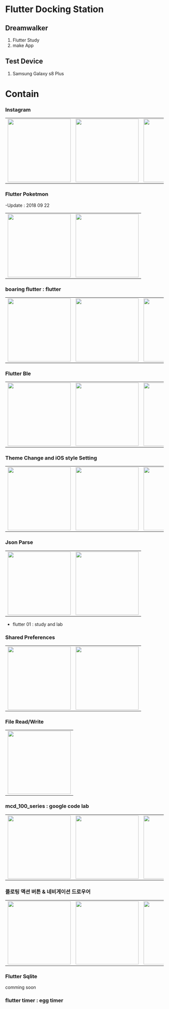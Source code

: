 # Flutter Docking Station
## Dreamwalker

1. Flutter Study
2. make App

## Test Device 
1. Samsung Galaxy s8 Plus

# Contain

### Instagram

<div style="text-align: center"><table><tr>
<td style="text-align: center">
<img src="https://github.com/JAICHANGPARK/Flutter_Dock/blob/master/flutter_instagram_clone/img/device-2018-09-22-211214.png" width="200">
</td>
<td style="text-align: center">
<img src="https://github.com/JAICHANGPARK/Flutter_Dock/blob/master/flutter_instagram_clone/img/device-2018-09-22-211006.png" width="200">
</td>
<td style="text-align: center">
<img src="https://github.com/JAICHANGPARK/Flutter_Dock/blob/master/flutter_instagram_clone/img/device-2018-09-22-190101.png" width="200">
</td>
</td>
</tr>
</table>
</div>

### Flutter Poketmon

-Update : 2018 09 22
<div style="text-align: center"><table><tr>
<td style="text-align: center">
<img src="https://github.com/JAICHANGPARK/Flutter_Dock/blob/master/flutter_poketmon/device-2018-09-22-155635.png" width="200">
</td>
  <td style="text-align: center">
<img src="https://github.com/JAICHANGPARK/Flutter_Dock/blob/master/flutter_poketmon/device-2018-09-22-152903.png" width="200">
</td>
</tr></table></div>

### boaring flutter : flutter 

<div style="text-align: center"><table><tr>
<td style="text-align: center">
<img src="https://github.com/JAICHANGPARK/Flutter_Dock/blob/master/boaring_flutter/device-2018-08-25-183138.png" width="200">
</td>
<td style="text-align: center">
<img src="https://github.com/JAICHANGPARK/Flutter_Dock/blob/master/boaring_flutter/device-2018-08-25-183548.png" width="200">
</td>
<td style="text-align: center">
<img src="https://github.com/JAICHANGPARK/Flutter_Dock/blob/master/boaring_flutter/device-2018-08-25-183741.png" width="200">
</td>
</td>
<td style="text-align: center">
<img src="https://github.com/JAICHANGPARK/Flutter_Dock/blob/master/boaring_flutter/device-2018-08-26-005204.png" width="200">
</td>
</tr>
</table>
</div>

### Flutter Ble 

<div style="text-align: center"><table><tr>
<td style="text-align: center">
 
<img src="https://github.com/JAICHANGPARK/Flutter_Dock/blob/master/flutter_01/Inkeddevice-2018-09-08-160700_LI.jpg" width="200">
</td>
<td style="text-align: center">
<img src="https://github.com/JAICHANGPARK/Flutter_Dock/blob/master/flutter_01/Inkeddevice-2018-09-08-160719_LI.jpg" width="200">
</td>

<td style="text-align: center">
<img src="https://github.com/JAICHANGPARK/Flutter_Dock/blob/master/flutter_ble_docker/flutter_ble101/device-2018-09-25-022148.png" width="200">
</td>
</tr></table></div>

### Theme Change and iOS style Setting
<div style="text-align: center"><table><tr>
<td style="text-align: center">
<img src="https://github.com/JAICHANGPARK/Flutter_Dock/blob/master/flutter_dark_mode/device-2018-09-26-012331.png" width="200">
</td>
<td style="text-align: center">
<img src="https://github.com/JAICHANGPARK/Flutter_Dock/blob/master/flutter_dark_mode/device-2018-09-26-012346.png" width="200">
</td>
<td style="text-align: center">
<img src="https://github.com/JAICHANGPARK/Flutter_Dock/blob/master/flutter_dark_mode/device-2018-09-26-012409.png" width="200">
</td>
 <td style="text-align: center">
<img src="https://github.com/JAICHANGPARK/Flutter_Dock/blob/master/flutter_dark_mode/device-2018-09-26-015034.png" width="200">
</td>
  
  
</tr></table></div>


### Json Parse
<div style="text-align: center"><table><tr>
<td style="text-align: center">
<img src="https://github.com/JAICHANGPARK/Flutter_Dock/blob/master/flutter_01/device-2018-09-08-000339.png" width="200">
</td>
  <td style="text-align: center">
<img src="https://github.com/JAICHANGPARK/Flutter_Dock/blob/master/flutter_01/device-2018-09-08-143309.png" width="200">
</td>
</tr></table></div>


- flutter 01 : study and lab

### Shared Preferences 
<div style="text-align: center"><table><tr>
<td style="text-align: center">

<img src="https://github.com/JAICHANGPARK/Flutter_Dock/blob/master/flutter_01/device-2018-09-07-225206.png" width="200">

</td>
  <td style="text-align: center">

<img src="https://github.com/JAICHANGPARK/Flutter_Dock/blob/master/flutter_01/device-2018-09-07-225515.png" width="200">

</td>
</tr></table></div>

### File Read/Write

<div style="text-align: center"><table><tr>
<td style="text-align: center">
 
<img src="https://github.com/JAICHANGPARK/Flutter_Dock/blob/master/flutter_01/device-2018-09-07-234100.png" width="200">

</td>
</tr></table></div>

### mcd_100_series : google code lab 
<div style="text-align: center"><table><tr>
<td style="text-align: center">
<img src="https://github.com/JAICHANGPARK/Flutter_Dock/blob/master/mdc_100_series/device-2018-08-26-005340.png" width="200">
</td>
<td style="text-align: center">
<img src="https://github.com/JAICHANGPARK/Flutter_Dock/blob/master/mdc_100_series/device-2018-08-26-005358.png" width="200">
</td>
<td style="text-align: center">
<img src="https://github.com/JAICHANGPARK/Flutter_Dock/blob/master/mdc_100_series/device-2018-09-08-152111.png" width="200">
</td>
</tr>
</table>
</div>

### 플로팅 액션 버튼 & 네비게이션 드로우어

<div style="text-align: center"><table><tr>
<td style="text-align: center">
<img src="https://github.com/JAICHANGPARK/Flutter_Dock/blob/master/flutter_floating_action_button/device-2018-09-25-194358.png" width="200">
</td>
<td style="text-align: center">
<img src="https://github.com/JAICHANGPARK/Flutter_Dock/blob/master/flutter_floating_action_button/device-2018-09-25-194345.png" width="200">
</td>
<td style="text-align: center">
<img src="https://github.com/JAICHANGPARK/Flutter_Dock/blob/master/flutter_floating_action_button/device-2018-09-25-200434.png" width="200">
</td>
</tr>
</table>
</div>


### Flutter Sqlite
comming soon

### flutter timer : egg timer 






